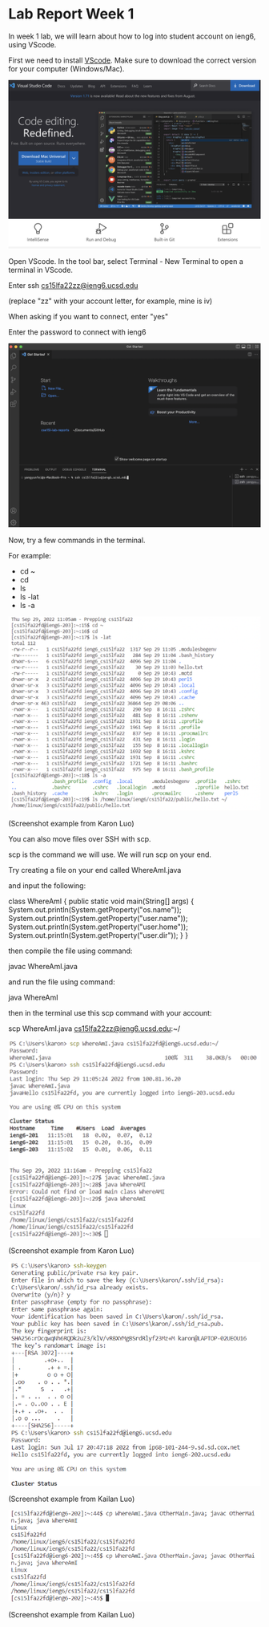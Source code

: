 # Lab Report Week 1

In week 1 lab, we will learn about how to log into student account on ieng6, using VScode.

First we need to install [VScode](http://code.visualstudio.com/).
Make sure to download the correct version for your computer (Windows/Mac).

![Image](https://github.com/fergusyyang/cse15l-lab-reports/blob/main/VScode%20download%20page.png)

Open VScode. In the tool bar, select Terminal - New Terminal to open a terminal in VScode.

Enter ssh cs15lfa22zz@ieng6.ucsd.edu

(replace "zz" with your account letter, for example, mine is iv)

When asking if you want to connect, enter "yes"

Enter the password to connect with ieng6

![Image](https://github.com/fergusyyang/cse15l-lab-reports/blob/main/VScode%20terminal.png)

Now, try a few commands in the terminal.

For example:
* cd ~
* cd
* ls
* ls -lat
* ls -a


![Image](https://github.com/fergusyyang/cse15l-lab-reports/blob/main/try%20commands.png)

(Screenshot example from Karon Luo)

You can also move files over SSH with scp.

scp is the command we will use. We will run scp on your end.

Try creating a file on your end called WhereAmI.java

and input the following:

class WhereAmI {
  public static void main(String[] args) { 
    System.out.println(System.getProperty("os.name"));
    System.out.println(System.getProperty("user.name"));
    System.out.println(System.getProperty("user.home"));
    System.out.println(System.getProperty("user.dir"));
  }
}

then compile the file using command:

javac WhereAmI.java

and run the file using command:

java WhereAmI

then in the terminal use this scp command with your account:

scp WhereAmI.java cs15lfa22zz@ieng6.ucsd.edu:~/

![Image](https://github.com/fergusyyang/cse15l-lab-reports/blob/main/scp.png)

(Screenshot example from Karon Luo)



![Image](https://github.com/fergusyyang/cse15l-lab-reports/blob/main/SSH%20Keys.png)

(Screenshot example from Kailan Luo)

![Image](https://github.com/fergusyyang/cse15l-lab-reports/blob/main/Optimizing%20Remote%20Running.png)

(Screenshot example from Kailan Luo)
